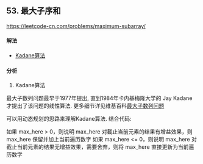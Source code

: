 ## 53. 最大子序和

https://leetcode-cn.com/problems/maximum-subarray/


#### 解法  

* [Kadane算法](_1.py)


#### 分析 

1. Kadane算法

最大子数列问题最早于1977年提出, 直到1984年卡内基梅隆大学的 Jay Kadane 才提出了该问题的线性算法.
更多细节详见维基百科[最大子数列问题](https://zh.wikipedia.org/wiki/%E6%9C%80%E5%A4%A7%E5%AD%90%E6%95%B0%E5%88%97%E9%97%AE%E9%A2%98)

可以用动态规划的思路来理解Kadane算法. 结合代码:  

如果 max_here > 0，则说明 max_here 对截止当前元素的结果有增益效果，则 max_here 保留并加上当前遍历数字
如果 max_here <= 0，则说明 max_here 对截止当前元素的结果无增益效果，需要舍弃，则将 max_here 直接更新为当前遍历数字

